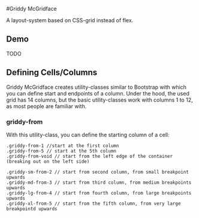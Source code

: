 #Griddy McGridface

A layout-system based on CSS-grid instead of flex.

## Demo

TODO

## Defining Cells/Columns

Griddy McGridface creates utility-classes similar to Bootstrap with which you can define start and endpoints of a column. Under the hood, the used grid has 14 columns, but the basic utility-classes work with columns 1 to 12, as most people are familiar with.

### griddy-from

With this utility-class, you can define the starting column of a cell:

```
.griddy-from-1 //start at the first column
.griddy-from-5 // start at the 5th column
.griddy-from-void // start from the left edge of the container (breaking out on the left side)

.griddy-sm-from-2 // start from second column, from small breakpoint upwards
.griddy-md-from-3 // start from third column, from medium breakpoints upwards
.griddy-lg-from-4 // start from fourth column, from large breakpoints upwards
.griddy-xl-from-5 // start from the fifth column, from very large breakpointd upwards
```